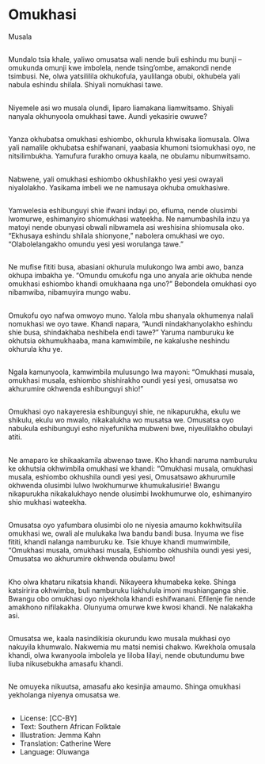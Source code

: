 # Omukhasi
Musala

##
Mundalo tsia khale, yaliwo omusatsa wali nende buli eshindu mu bunji – omukunda omunji
kwe imbolela, nende tsing’ombe, amakondi nende tsimbusi.
Ne, olwa yatsililila okhukofula, yaulilanga obubi, okhubela yali nabula eshindu shilala.
Shiyali nomukhasi tawe.


##
Niyemele asi wo musala olundi,
liparo liamakana liamwitsamo.
Shiyali nanyala okhunyoola
omukhasi tawe. Aundi yekasirie
owuwe?


##
Yanza okhubatsa omukhasi
eshiombo, okhurula khwisaka
liomusala.
Olwa yali namalile okhubatsa
eshifwanani, yaabasia khumoni
tsiomukhasi oyo, ne nitsilimbukha.
Yamufura furakho omuya kaala, ne
obulamu nibumwitsamo.


##
Nabwene, yali omukhasi eshiombo
okhushilakho yesi yesi owayali
niyalolakho.
Yasikama imbeli we ne namusaya
okhuba omukhasiwe.


##
Yamwelesia eshibunguyi shie ifwani
indayi po, efiuma, nende olusimbi
lwomurwe, eshimanyiro
shiomukhasi wateekha.
Ne namumbashila inzu ya matoyi
nende obunyasi obwali nibwamela
asi weshisina shiomusala oko.
“Ekhusaya eshindu shilala
shionyone,” nabolera omukhasi we
oyo. “Olabolelangakho omundu yesi
yesi worulanga tawe.”


##
Ne mufise fititi busa, abasiani
okhurula mulukongo lwa ambi awo,
banza okhupa imbakha ye.
“Omundu omukofu nga uno anyala
arie okhuba nende omukhasi
eshiombo khandi omukhaana nga
uno?”
Bebondela omukhasi oyo
nibamwiba, nibamuyira mungo
wabu.


##
Omukofu oyo nafwa omwoyo muno.
Yalola mbu shanyala okhumenya
nalali nomukhasi we oyo tawe.
Khandi napara, “Aundi
nindakhanyolakho eshindu shie
busa, shindakhaba neshibela endi
tawe?”
Yaruma namburuku ke okhutsia
okhumukhaaba, mana kamwimbile,
ne kakalushe neshindu okhurula
khu ye.


##
Ngala kamunyoola, kamwimbila
mulusungo lwa mayoni:
“Omukhasi musala, omukhasi
musala,
eshiombo shishirakho oundi yesi
yesi,
omusatsa wo akhurumire okhwenda
eshibunguyi shio!”


##
Omukhasi oyo nakayeresia eshibunguyi shie, ne nikapurukha, ekulu we shikulu, ekulu wo
mwalo, nikakalukha wo musatsa we.
Omusatsa oyo nabukula eshibunguyi esho niyefunikha mubweni bwe, niyeulilakho obulayi
atiti.


##
Ne amaparo ke shikaakamila
abwenao tawe.
Kho khandi naruma namburuku ke
okhutsia okhwimbila omukhasi we
khandi:
“Omukhasi musala, omukhasi
musala,
eshiombo okhushila oundi yesi yesi,
Omusatsawo akhurumile okhwenda
olusimbi lulwo lwokhumurwe
khumukalusirie!
Bwangu nikapurukha nikakalukhayo
nende olusimbi lwokhumurwe olo,
eshimanyiro shio mukhasi
wateekha.


##
Omusatsa oyo yafumbara olusimbi
olo ne niyesia amaumo
kokhwitsulila omukhasi we, owali
ale mulukaka lwa bandu bandi
busa.
Inyuma we fise fititi, khandi nalanga
namburuku ke.
Tsie khuye khandi mumwimbile,
“Omukhasi musala, omukhasi
musala,
Eshiombo okhushila oundi yesi yesi,
Omusatsa wo akhurumire
okhwenda obulamu bwo!


##
Kho olwa khataru nikatsia khandi.
Nikayeera khumabeka keke. Shinga
katsiririra okhwimba, buli
namburuku liakhulula imoni
mushianganga shie.
Bwangu obo omukhasi oyo
niyekhola khandi eshifwanani.
Efilenje fie nende amakhono
nifilakakha. Olunyuma omurwe kwe
kwosi khandi.
Ne nalakakha asi.


##
Omusatsa we, kaala nasindikisia
okurundu kwo musala mukhasi oyo
nakuyila khumwalo.
Nakwemia mu matsi nemisi
chakwo.
Kwekhola omusala khandi, olwa
kwanyoola imbolela ye liloba lilayi,
nende obutundumu bwe liuba
nikusebukha amasafu khandi.


##
Ne omuyeka nikuutsa, amasafu ako
kesinjia amaumo.
Shinga omukhasi yekholanga
niyenya omusatsa we.


##
* License: [CC-BY]
* Text: Southern African Folktale
* Illustration: Jemma Kahn
* Translation: Catherine Were
* Language: Oluwanga

